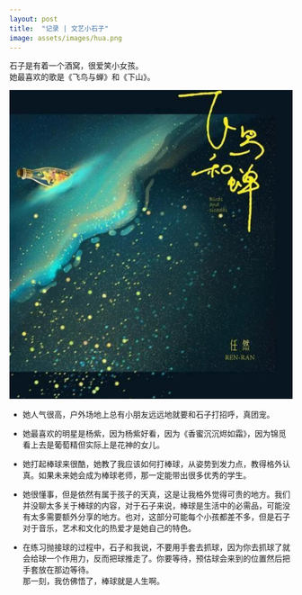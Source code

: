 ```yaml
---
layout: post
title:  "记录 | 文艺小石子"
image: assets/images/hua.png
---
```


石子是有着一个酒窝，很爱笑小女孩。  
她最喜欢的歌是《飞鸟与蝉》和《下山》。  

![dbq](../assets/images/fnhc.png)  

- 她人气很高，户外场地上总有小朋友远远地就要和石子打招呼，真团宠。  

- 她最喜欢的明星是杨紫，因为杨紫好看，因为《香蜜沉沉烬如霜》，因为锦觅看上去是葡萄精但实际上是花神的女儿。  

- 她打起棒球来很酷，她教了我应该如何打棒球，从姿势到发力点，教得格外认真。如果未来她会成为棒球老师，那一定能带出很多优秀的学生。  
- 她很懂事，但是依然有属于孩子的天真，这是让我格外觉得可贵的地方。我们并没聊太多关于棒球的内容，对于石子来说，棒球是生活中的必需品，可能没有太多需要额外分享的地方。也对，这部分可能每个小孩都差不多，但是石子对于音乐，艺术和文化的热爱才是她自己的特色。  
- 在练习抛接球的过程中，石子和我说，不要用手套去抓球，因为你去抓球了就会给球一个作用力，反而把球推走了。你要等待，预估球会来到的位置然后把手套放在那边等待。  
那一刻，我仿佛悟了，棒球就是人生啊。  
